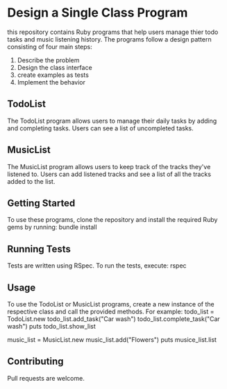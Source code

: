 # Design a Single Class Program

this repository contains Ruby programs that help users manage thier todo tasks and music listening history. The programs follow a design pattern consisting of four main steps:
1. Describe the problem
2. Design the class interface
3. create examples as tests
4. Implement the behavior

## TodoList

The TodoList program allows users to manage their daily tasks by adding and completing tasks. Users can see a list of uncompleted tasks.

## MusicList

The MusicList program allows users to keep track of the tracks they've listened to. Users can add listened tracks and see a list of all the tracks added to the list.

## Getting Started

To use these programs, clone the repository and install the required Ruby gems by running: bundle install

## Running Tests

Tests are written using RSpec. To run the tests, execute: rspec

## Usage

To use the TodoList or MusicList programs, create a new instance of the respective class and call the provided methods. For example:
todo_list = TodoList.new
todo_list.add_task("Car wash")
todo_list.complete_task("Car wash")
puts todo_list.show_list

music_list = MusicList.new
music_list.add("Flowers")
puts musice_list.list

## Contributing

Pull requests are welcome. 

